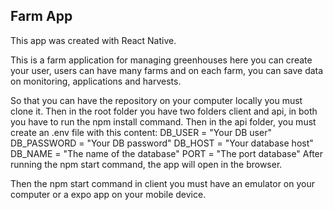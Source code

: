 ## Farm App

This app was created with React Native.

This is a farm application for managing greenhouses here 
you can create your user, users can have many farms and on each farm, 
you can save data on monitoring, applications and harvests.

So that you can have the repository on your computer locally you must clone it.
Then in the root folder you have two folders client and api, in both you have to run the
npm install command. Then in the api folder, you must create an .env file with this content: 
DB_USER = "Your DB user" DB_PASSWORD = "Your DB password" DB_HOST = "Your database host" 
DB_NAME = "The name of the database" PORT = "The port database" After running the npm start command,
the app will open in the browser.

Then the npm start command in client you must have an emulator on your computer 
or a expo app on your mobile device.
